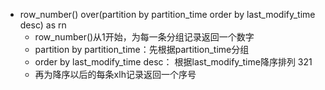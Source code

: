 - row_number() over(partition by partition_time order by last_modify_time desc) as rn
  -  row_number()从1开始，为每一条分组记录返回一个数字
  - partition by partition_time：先根据partition_time分组
  - order by last_modify_time desc： 根据last_modify_time降序排列 321
  -  再为降序以后的每条xlh记录返回一个序号 







